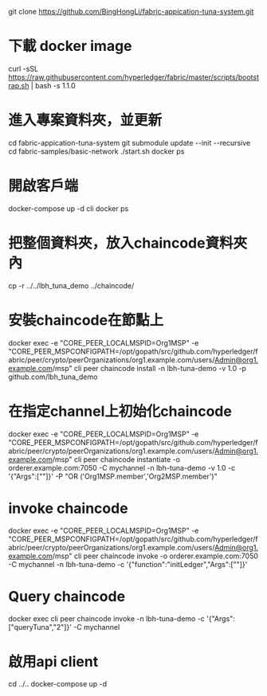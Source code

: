 
git clone https://github.com/BingHongLi/fabric-appication-tuna-system.git
# 下載 docker image
curl -sSL https://raw.githubusercontent.com/hyperledger/fabric/master/scripts/bootstrap.sh | bash -s 1.1.0

# 進入專案資料夾，並更新
cd fabric-appication-tuna-system
git submodule update --init --recursive
cd fabric-samples/basic-network
./start.sh
docker ps 
# 開啟客戶端
docker-compose up -d cli
docker ps
# 把整個資料夾，放入chaincode資料夾內
cp -r ../../lbh_tuna_demo ../chaincode/


# 安裝chaincode在節點上
docker exec -e "CORE_PEER_LOCALMSPID=Org1MSP" -e "CORE_PEER_MSPCONFIGPATH=/opt/gopath/src/github.com/hyperledger/fabric/peer/crypto/peerOrganizations/org1.example.com/users/Admin@org1.example.com/msp" cli peer chaincode install -n lbh-tuna-demo -v 1.0 -p github.com/lbh_tuna_demo

# 在指定channel上初始化chaincode
docker exec -e "CORE_PEER_LOCALMSPID=Org1MSP" -e "CORE_PEER_MSPCONFIGPATH=/opt/gopath/src/github.com/hyperledger/fabric/peer/crypto/peerOrganizations/org1.example.com/users/Admin@org1.example.com/msp" cli peer chaincode instantiate -o orderer.example.com:7050 -C mychannel -n lbh-tuna-demo -v 1.0 -c '{"Args":[""]}' -P "OR ('Org1MSP.member','Org2MSP.member')"

# invoke chaincode
docker exec -e "CORE_PEER_LOCALMSPID=Org1MSP" -e "CORE_PEER_MSPCONFIGPATH=/opt/gopath/src/github.com/hyperledger/fabric/peer/crypto/peerOrganizations/org1.example.com/users/Admin@org1.example.com/msp" cli peer chaincode invoke -o orderer.example.com:7050 -C mychannel -n lbh-tuna-demo -c '{"function":"initLedger","Args":[""]}'

# Query chaincode
docker exec cli peer chaincode invoke -n lbh-tuna-demo -c '{"Args":["queryTuna","2"]}' -C mychannel

# 啟用api client 
cd ../..
docker-compose up -d
